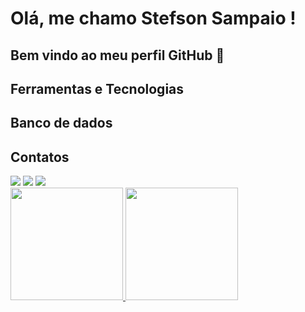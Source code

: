 # Olá, me chamo Stefson Sampaio ! 
## Bem vindo ao meu perfil GitHub 👋

## Ferramentas e Tecnologias

<div>
<i><link rel="stylesheet" href="https://cdn.jsdelivr.net/gh/devicons/devicon@v2.15.1/devicon.min.css"></i>
<i><link rel="stylesheet" href="https://cdn.jsdelivr.net/gh/devicons/devicon@v2.15.1/devicon.min.css"></i>
<i><link rel="stylesheet" href="https://cdn.jsdelivr.net/gh/devicons/devicon@v2.15.1/devicon.min.css"></i>
<i><link rel="stylesheet" href="https://cdn.jsdelivr.net/gh/devicons/devicon@v2.15.1/devicon.min.css"></i>
<i><link rel="stylesheet" href="https://cdn.jsdelivr.net/gh/devicons/devicon@v2.15.1/devicon.min.css"></i>
<i><link rel="stylesheet" href="https://cdn.jsdelivr.net/gh/devicons/devicon@v2.15.1/devicon.min.css"></i>
<i><link rel="stylesheet" href="https://cdn.jsdelivr.net/gh/devicons/devicon@v2.15.1/devicon.min.css"></i>
<i><link rel="stylesheet" href="https://cdn.jsdelivr.net/gh/devicons/devicon@v2.15.1/devicon.min.css"></i>
</div>

## Banco de dados

<div>
<i class="devicon-postgresql-plain colored"></i>
<i class="devicon-sqlite-plain colored"></i>
</div>

## Contatos

<div>
<a href="https://www.linkedin.com/in/stefson-sampaio-magalh%C3%A3es-b249591b9/" target="_blank"><img loading="lazy" src="https://img.shields.io/badge/-LinkedIn-%230077B5?style=for-the-badge&logo=linkedin&logoColor=white" target="_blank"></a>
<a href = "stefsonsampaio01@gmail.com"><img loading="lazy" src="https://img.shields.io/badge/Gmail-D14836?style=for-the-badge&logo=gmail&logoColor=white" target="_blank"></a>
<a href="https://instagram.com/stefsonsampaio" target="_blank"><img loading="lazy" src="https://img.shields.io/badge/-Instagram-%23E4405F?style=for-the-badge&logo=instagram&logoColor=white" target="_blank"></a>
</div>

<div>
<a href="https://github.com/stefsonsampaio">
<img loading="lazy" height="180em" src="https://github-readme-stats.vercel.app/api/top-langs/?username=stefsonsampaio&layout=compact&langs_count=7&theme=dracula"/>
<img loading="lazy" height="180em" src="https://github-readme-stats.vercel.app/api?username=stefsonsampaio&show_icons=true&theme=dracula&include_all_commits=true&count_private=true"/>
</div>
